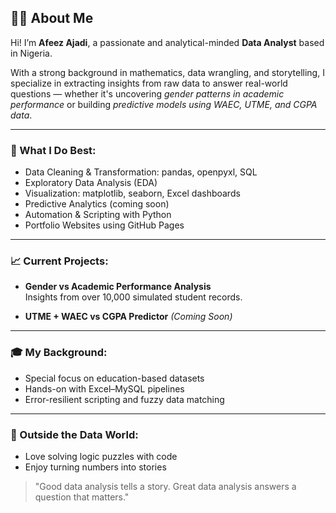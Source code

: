 ## 👨‍💻 About Me

Hi! I’m **Afeez Ajadi**, a passionate and analytical-minded **Data Analyst** based in Nigeria.

With a strong background in mathematics, data wrangling, and storytelling, I specialize in extracting insights from raw data to answer real-world questions — whether it's uncovering *gender patterns in academic performance* or building *predictive models using WAEC, UTME, and CGPA data*.

---

### 🎯 What I Do Best:
- Data Cleaning & Transformation: pandas, openpyxl, SQL
- Exploratory Data Analysis (EDA)
- Visualization: matplotlib, seaborn, Excel dashboards
- Predictive Analytics (coming soon)
- Automation & Scripting with Python
- Portfolio Websites using GitHub Pages

---

### 📈 Current Projects:
- **Gender vs Academic Performance Analysis**  
  Insights from over 10,000 simulated student records.

- **UTME + WAEC vs CGPA Predictor** *(Coming Soon)*

---

### 🎓 My Background:
- Special focus on education-based datasets
- Hands-on with Excel–MySQL pipelines
- Error-resilient scripting and fuzzy data matching

---

### 🔗 Outside the Data World:
- Love solving logic puzzles with code
- Enjoy turning numbers into stories

> "Good data analysis tells a story. Great data analysis answers a question that matters."
